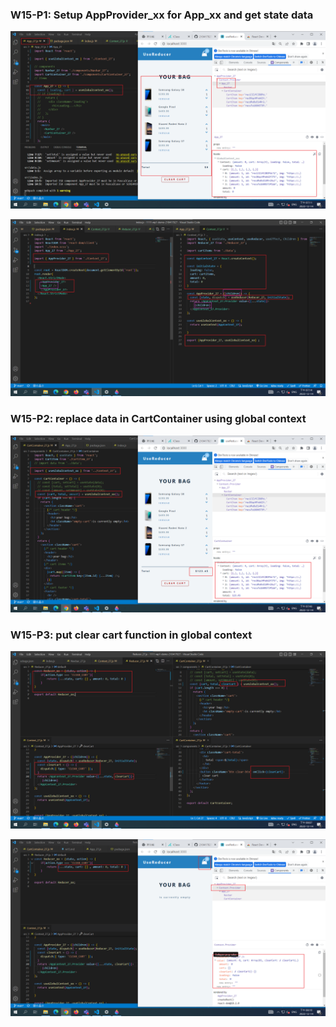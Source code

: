 ### W15-P1: Setup AppProvider_xx for App_xx and get state data
 
![](w15-p1-1.png)
 
![](w15-p1-2.png)

### W15-P2: replace data in CartContainer using global context

 

![](w15-p2.png)

### W15-P3: put clear cart function in global context

 

![](w15-p3-1.png)

 

![](w15-p3-2.png)